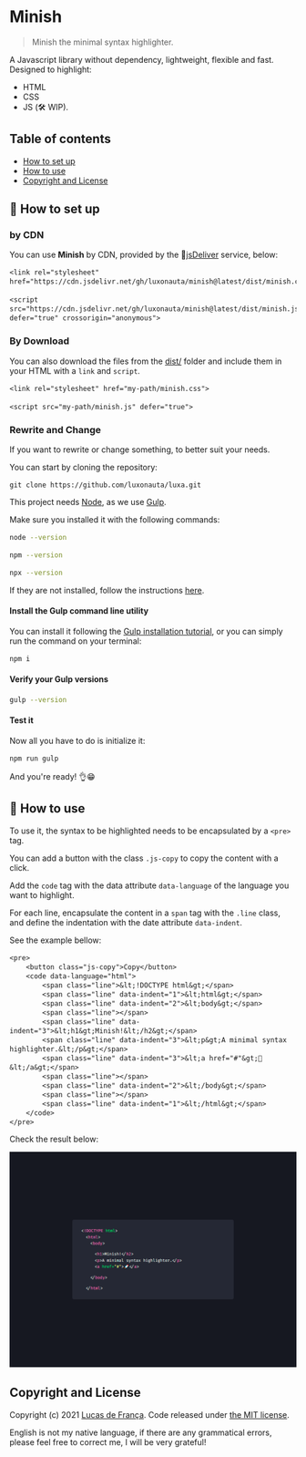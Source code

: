 # Minish

> Minish the minimal syntax highlighter.

A Javascript library without dependency, lightweight, flexible and fast. Designed to highlight:

* HTML
* CSS
* JS (:hammer_and_wrench: WIP).

## Table of contents

 - [How to set up](#how-to-set-up)
 - [How to use](#how-to-use)
 - [Copyright and License](#copyright-and-license)

## :receipt: How to set up

### by CDN

You can use **Minish** by CDN, provided by the :mechanical_arm:[jsDeliver](https://www.jsdelivr.com/) service, below:

```
<link rel="stylesheet" href="https://cdn.jsdelivr.net/gh/luxonauta/minish@latest/dist/minish.css">

<script src="https://cdn.jsdelivr.net/gh/luxonauta/minish@latest/dist/minish.js" defer="true" crossorigin="anonymous">
```

### By Download

You can also download the files from the [dist/](https://github.com/luxonauta/minish/tree/master/dist) folder and include them in your HTML with a `link` and `script`.

```
<link rel="stylesheet" href="my-path/minish.css">

<script src="my-path/minish.js" defer="true">
```

### Rewrite and Change

If you want to rewrite or change something, to better suit your needs.

You can start by cloning the repository:

```
git clone https://github.com/luxonauta/luxa.git
```

This project needs [Node](https://nodejs.org/en/), as we use [Gulp](https://gulpjs.com/).

Make sure you installed it with the following commands:

```sh
node --version
```

```sh
npm --version
```

```sh
npx --version
```

If they are not installed, follow the instructions [here](https://nodejs.org/en/).

#### Install the Gulp command line utility

You can install it following the [Gulp installation tutorial](https://gulpjs.com/docs/en/getting-started/quick-start), or you can simply run the command on your terminal:

```sh
npm i
```

#### Verify your Gulp versions

```sh
gulp --version
```
#### Test it

Now all you have to do is initialize it:

```sh
npm run gulp
```

And you're ready! :ok_hand::grin:

## :rocket: How to use

To use it, the syntax to be highlighted needs to be encapsulated by a `<pre>` tag.

You can add a button with the class `.js-copy` to copy the content with a click.

Add the `code` tag with the data attribute `data-language` of the language you want to highlight.

For each line, encapsulate the content in a `span` tag with the `.line` class, and define the indentation with the date attribute `data-indent`.

See the example bellow:

```
<pre>
    <button class="js-copy">Copy</button>
    <code data-language="html">
        <span class="line">&lt;!DOCTYPE html&gt;</span>
        <span class="line" data-indent="1">&lt;html&gt;</span>
        <span class="line" data-indent="2">&lt;body&gt;</span>
        <span class="line"></span>
        <span class="line" data-indent="3">&lt;h1&gt;Minish!&lt;/h2&gt;</span>
        <span class="line" data-indent="3">&lt;p&gt;A minimal syntax highlighter.&lt;/p&gt;</span>
        <span class="line" data-indent="3">&lt;a href="#"&gt;🚀&lt;/a&gt;</span>
        <span class="line"></span>
        <span class="line" data-indent="2">&lt;/body&gt;</span>
        <span class="line"></span>
        <span class="line" data-indent="1">&lt;/html&gt;</span>
    </code>
</pre>
```

Check the result below:

![A screenshot of the lib in use.](minish-preview.png)

## Copyright and License

Copyright (c) 2021 [Lucas de França](https://github.com/luxonauta). Code released under [the MIT license](https://github.com/luxonauta/minish/blob/master/LICENSE).

English is not my native language, if there are any grammatical errors, please feel free to correct me, I will be very grateful!